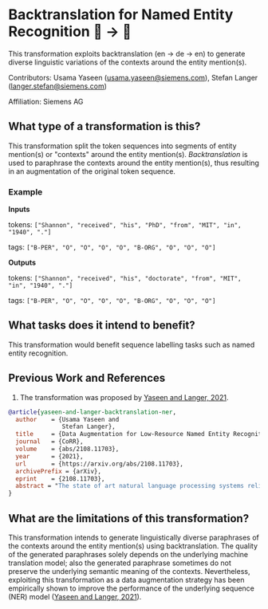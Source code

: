 # Backtranslation for Named Entity Recognition 🦓 ️→ 🐎
This transformation exploits backtranslation (en &rarr; de &rarr; en) to generate diverse linguistic variations of the contexts around the entity mention(s).

Contributors: Usama Yaseen (usama.yaseen@siemens.com), Stefan Langer (langer.stefan@siemens.com)

Affiliation: Siemens AG

## What type of a transformation is this?
This transformation split the token sequences into segments of entity mention(s) or "contexts" around the entity mention(s). *Backtranslation* is used to paraphrase the contexts around the entity mention(s), thus resulting in an augmentation of the original token sequence.

### Example

**Inputs**

tokens: `["Shannon", "received", "his", "PhD", "from", "MIT", "in", "1940", "."]`

tags: `["B-PER", "O", "O", "O", "O", "B-ORG", "O", "O", "O"]`

**Outputs**

tokens: `["Shannon", "received", "his", "doctorate", "from", "MIT", "in", "1940", "."]`

tags: `["B-PER", "O", "O", "O", "O", "B-ORG", "O", "O", "O"]`

## What tasks does it intend to benefit?
This transformation would benefit sequence labelling tasks such as named entity recognition.

## Previous Work and References
1) The transformation was proposed by [Yaseen and Langer, 2021](https://arxiv.org/abs/2108.11703).

```bibtex
@article{yaseen-and-langer-backtranslation-ner,
  author    = {Usama Yaseen and
               Stefan Langer},
  title     = {Data Augmentation for Low-Resource Named Entity Recognition Using Backtranslation},
  journal   = {CoRR},
  volume    = {abs/2108.11703},
  year      = {2021},
  url       = {https://arxiv.org/abs/2108.11703},
  archivePrefix = {arXiv},
  eprint    = {2108.11703},
  abstract = "The state of art natural language processing systems relies on sizable training datasets to achieve high performance. Lack of such datasets in the specialized low resource domains lead to suboptimal performance. In this work, we adapt backtranslation to generate high quality and linguistically diverse synthetic data for low-resource named entity recognition. We perform experiments on two datasets from the materials science (MaSciP) and biomedical domains (S800). The empirical results demonstrate the effectiveness of our proposed augmentation strategy, particularly in the low-resource scenario."
}
```

## What are the limitations of this transformation?
This transformation intends to generate linguistically diverse paraphrases of the contexts around the entity mention(s) using backtranslation. The quality of the generated paraphrases solely depends on the underlying machine translation model; also the generated paraphrase sometimes do not preserve the underlying semantic meaning of the contexts.
Nevertheless, exploiting this transformation as a data augmentation strategy has been empirically shown to improve the performance of the underlying sequence (NER) model ([Yaseen and Langer, 2021](https://arxiv.org/abs/2108.11703)).